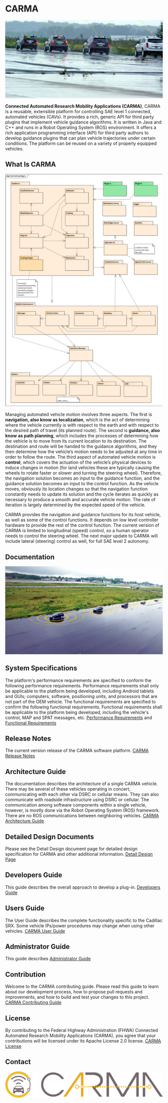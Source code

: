 # CARMA

![CARMA Arch](docs/image/CARMA2_Cadillacs_platooning.jpg)

**Connected Automated Research Mobility Applications (CARMA)**, CARMA is a reusable, extensible platform for controlling SAE level 1 connected, automated vehicles (CAVs). It provides a rich, generic API for third party plugins that implement vehicle guidance algorithms. It is written in Java and C++ and runs in a Robot Operating System (ROS) environment. It offers a rich application programming interface (API) for third party authors to develop guidance plugins that can plan vehicle trajectories under certain conditions. The platform can be reused on a variety of properly equipped vehicles.

## What Is CARMA
![CARMA Arch](docs/image/CARMA2_Architecture.png)

Managing automated vehicle motion involves three aspects. The first is **navigation, also know as localization**, which is the act of determining where the vehicle currently is with respect to the earth and with respect to the desired path of travel (its planned route). The second is **guidance, also know as path planning**, which includes the processes of determining how the vehicle is to move from its current location to its destination. The destination and route will be handed to the guidance algorithms, and they then determine how the vehicle’s motion needs to be adjusted at any time in order to follow the route. The third aspect of automated vehicle motion is **control**, which covers the actuation of the vehicle’s physical devices to induce changes in motion (for land vehicles these are typically causing the wheels to rotate faster or slower and turning the steering wheel). Therefore, the navigation solution becomes an input to the guidance function, and the guidance solution becomes an input to the control function. As the vehicle moves, obviously its location changes so that the navigation function constantly needs to update its solution and the cycle iterates as quickly as necessary to produce a smooth and accurate vehicle motion. The rate of iteration is largely determined by the expected speed of the vehicle.

CARMA provides the navigation and guidance functions for its host vehicle, as well as some of the control functions.  It depends on low level controller hardware to provide the rest of the control function.  The current version of CARMA is limited to longitudinal (speed) control, so a human operator needs to control the steering wheel.  The next major update to CARMA will include lateral (steering) control as well, for full SAE level 2 autonomy.

## Documentation

![CARMA Demo](docs/image/CARMA2_Platooning_from_Office.jpg)

## System Specifications
The platform's performance requirements are specified to conform the following performance requirements. Performance requirements shall only be applicable to the platform being developed, including Android tablets and GUIs; computers, software, positioning units, and processors that are not part of the OEM vehicle. The functional requirements are specified to confirm the following functional requirements.  Functional requirements shall be applicable to the platform being developed, including the vehicle's control, MAP and SPAT messages, etc.
[Performance Requirements](https://usdot-carma.atlassian.net/wiki/spaces/CAR/pages/11304971/CARMA2+Draft+Performance+Requirements) and 
[Functional Requirements](https://usdot-carma.atlassian.net/wiki/spaces/CAR/pages/7864327/CARMA2+Functional+Requirements)

## Release Notes
The current version release of the CARMA software platform. [CARMA Release Notes](<docs/Release_notes.md>)

## Architecture Guide
The documentation describes the architecture of a single CARMA vehicle.  There may be several of these vehicles operating in concert, communicating with each other via DSRC or cellular means.  They can also communicate with roadside infrastructure using DSRC or cellular.  The communication among software components within a single vehicle, however, is mostly done via the Robot Operating System (ROS) framework.  There are no ROS communications between neighboring vehicles. [CARMA Architecture Guide](https://usdot-carma.atlassian.net/wiki/spaces/CAR/pages/23330913/CARMA+Project+Documentation?preview=/23330913/29589549/CAMA%20Platform%20Architecture.docx)

## Detailed Design Documents
Please see the Detail Design document page for detailed design specification for CARMA and other additional information.
[Detail Design Page](Detail_Design.md)

## Developers Guide 
This guide describes the overall approach to develop a plug-in. [Developers Guide](https://usdot-carma.atlassian.net/wiki/spaces/CAR/pages/23330913/CARMA+Project+Documentation?preview=/23330913/29556796/CARMA%202.7%20Developers%20Guide.docx)

## Users Guide
The User Guide describes the complete functionality specific to the Cadillac SRX. Some vehicle IPs/power procedures may change when using other vehicles. [CARMA User Guide](https://usdot-carma.atlassian.net/wiki/spaces/CAR/pages/23330913/CARMA+Project+Documentation?preview=/23330913/29392940/CARMA%202.7%20USER%20GUIDE.docx)

## Administrator Guide
This guide describes [Administrator Guide](https://usdot-carma.atlassian.net/wiki/spaces/CAR/pages/23330913/CARMA+Project+Documentation?preview=/23330913/29392940/CARMA%202.7%20USER%20GUIDE.docx)


## Contribution
Welcome to the CARMA contributing guide. Please read this guide to learn about our development process, how to propose pull requests and improvements, and how to build and test your changes to this project. [CARMA Contributing Guide](docs/Contributing.md) 

## License
By contributing to the Federal Highway Administration (FHWA) Connected Automated Research Mobility Applications (CARMA), you agree that your contributions will be licensed under its Apache License 2.0 license. [CARMA License](<docs/License.md>) 

## Contact

![CARMA Image](docs/image/CARMA_icon.png)











